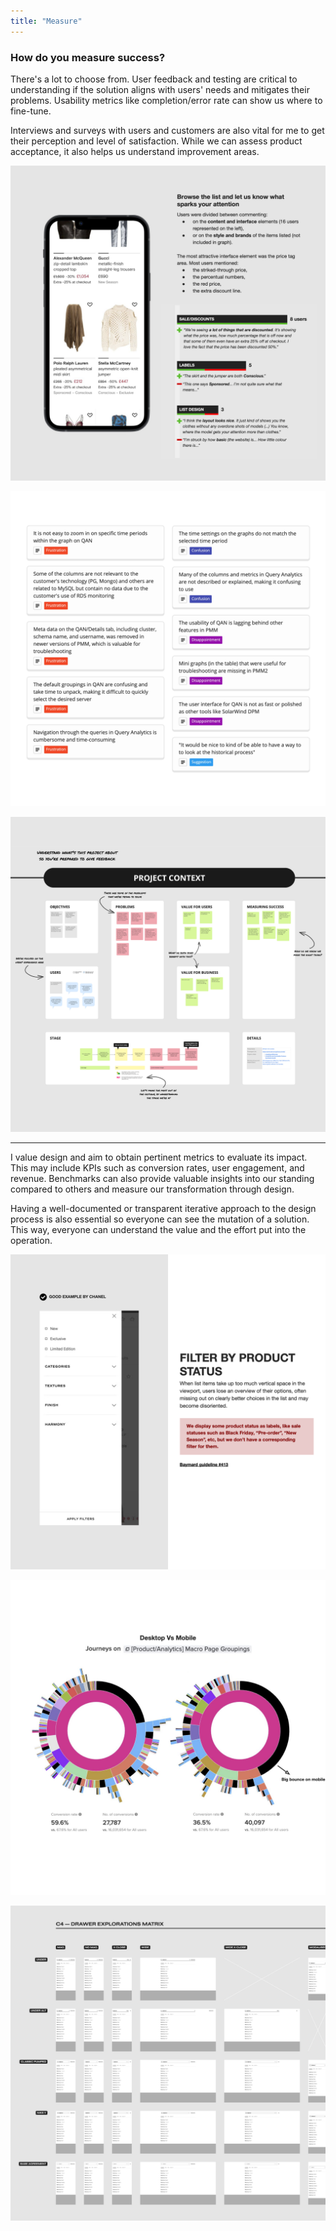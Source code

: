 ```yaml
---
title: "Measure"
---
```

### How do you measure success?

There's a lot to choose from. User feedback and testing are critical to understanding if the solution aligns with users' needs and mitigates their problems. Usability metrics like completion/error rate can show us where to fine-tune.

Interviews and surveys with users and customers are also vital for me to get their perception and level of satisfaction. While we can assess product acceptance, it also helps us understand improvement areas.

![Mockup of an eCommerce listing page on a mobile device with user testing notes and data on the side.](../../assets/user-testing.png "I prompt users to browse and voice what they see before any other task. Framing first impressions may fuel good ideas.")

![Listing of insights collected from user interviews categorized by sentiment.](../../assets/interview-nuggets.png "I think the categorization of the interview nuggets is important for the team. Allows a fast analysis of users' feelings and needs.")

![A preview snippet of a whiteboard with a summary of the project that will be exposed for feedback collection. It has the project's: objectives, users' profiles, the problems, the value, how we measure success, and the stage we're in.](../../assets/project-context.png "I like to cross-collaborate on the metrics, expose them, ask for feedback, put the team on the same page, and then share success.")

---

I value design and aim to obtain pertinent metrics to evaluate its impact. This may include KPIs such as conversion rates, user engagement, and revenue. Benchmarks can also provide valuable insights into our standing compared to others and measure our transformation through design.

Having a well-documented or transparent iterative approach to the design process is also essential so everyone can see the mutation of a solution. This way, everyone can understand the value and the effort put into the operation.

![Screenshot of a competitor's website with an annotation of why it is a good practice.](../../assets/benchmarking.png "Benchmarking is a powerful way to evaluate a product. I like using Baymard for faster eCommerce benchmarking.")

![Two graphs show product performance data between Desktop (left) and Mobile versions.](../../assets/data-analysis.png "I always go back to our data to source key metrics for design efforts. With a before and an after, we can evaluate design efficacy.")

![A matrix of many designs with minimal changes and variation for comparison.](../../assets/iterative-design.png "It's laborious to produce a matrix of design variations, but it helps the team to compare, weed out what doesn't work, and focus on the right direction.")
